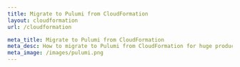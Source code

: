 ```yaml
---
title: Migrate to Pulumi from CloudFormation
layout: cloudformation
url: /cloudformation

meta_title: Migrate to Pulumi from CloudFormation
meta_desc: How to migrate to Pulumi from CloudFormation for huge productivity gains, and a unified programming model for Devs and DevOps.
meta_image: /images/pulumi.png
---
```

